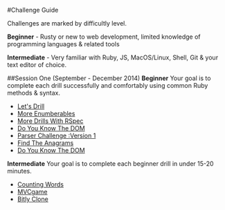 #Challenge Guide

Challenges are marked by difficultly level. 

__Beginner__ - Rusty or new to web development, limited knowledge of programming languages & related tools

__Intermediate__ - Very familiar with Ruby, JS, MacOS/Linux, Shell, Git & your text editor of choice.

##Session One (September - December 2014)
__Beginner__
Your goal is to complete each drill successfully and comfortably using common Ruby methods & syntax.
 - [Let's Drill](https://github.com/columbustutoringgroup/LetsDrill)
 - [More Enumberables](https://github.com/columbustutoringgroup/MoreEnumerables)
 - [More Drills With RSpec](https://github.com/columbustutoringgroup/MoreDrillsWithRSpec)
 - [Do You Know The DOM](https://github.com/columbustutoringgroup/DoYouKnowTheDOM)
 - [Parser Challenge :Version 1](https://github.com/columbustutoringgroup/ParserChallenge1) 
 - [Find The Anagrams](https://github.com/columbustutoringgroup/FindTheAnagrams)
 - [Do You Know The DOM](https://github.com/columbustutoringgroup/DoYouKnowTheDom2)
 

__Intermediate__ 
Your goal is to complete each beginner drill in under 15-20 minutes.
 - [Counting Words](https://github.com/columbustutoringgroup/CountingWords)
 - [MVCgame](https://github.com/columbustutoringgroup/MVCgame)
 - [Bitly Clone](https://github.com/columbustutoringgroup/BitlyClone)



